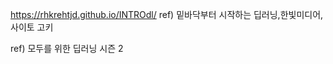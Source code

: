 [//]: # (This template replaces README.md when someone creates a new repo with the fastpages template.)
https://rhkrehtjd.github.io/INTROdl/
ref) 밑바닥부터 시작하는 딥러닝,한빛미디어,사이토 고키

ref) 모두를 위한 딥러닝 시즌 2
